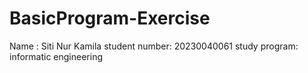 # BasicProgram-Exercise
Name : Siti Nur Kamila 
student number: 20230040061
study program: informatic engineering 
